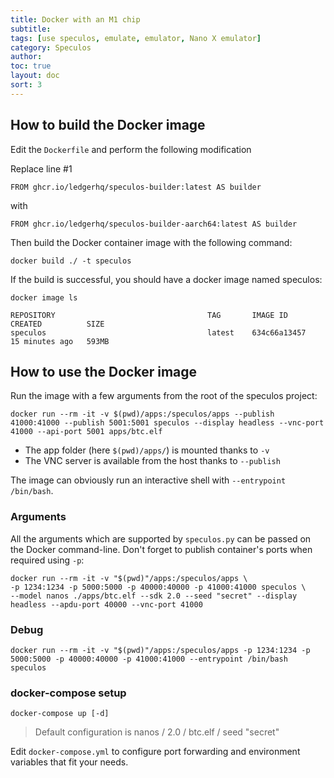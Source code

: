 ```yaml
---
title: Docker with an M1 chip
subtitle:
tags: [use speculos, emulate, emulator, Nano X emulator]
category: Speculos
author:
toc: true
layout: doc
sort: 3
---
```


## How to build the Docker image

Edit the `Dockerfile` and perform the following modification

Replace line #1

```
FROM ghcr.io/ledgerhq/speculos-builder:latest AS builder
```

with

```
FROM ghcr.io/ledgerhq/speculos-builder-aarch64:latest AS builder
```

Then build the Docker container image with the following command:

```shell
docker build ./ -t speculos
```

If the build is successful, you should have a docker image named speculos:

```shell
docker image ls

REPOSITORY                                  TAG       IMAGE ID       CREATED          SIZE
speculos                                    latest    634c66a13457   15 minutes ago   593MB
```


## How to use the Docker image

Run the image with a few arguments from the root of the speculos project:

```shell
docker run --rm -it -v $(pwd)/apps:/speculos/apps --publish 41000:41000 --publish 5001:5001 speculos --display headless --vnc-port 41000 --api-port 5001 apps/btc.elf
```

- The app folder (here `$(pwd)/apps/`) is mounted thanks to `-v`
- The VNC server is available from the host thanks to `--publish`

The image can obviously run an interactive shell with `--entrypoint /bin/bash`.


### Arguments

All the arguments which are supported by `speculos.py` can be passed on the Docker command-line. Don't forget to publish container's ports when required using `-p`:

```shell
docker run --rm -it -v "$(pwd)"/apps:/speculos/apps \
-p 1234:1234 -p 5000:5000 -p 40000:40000 -p 41000:41000 speculos \
--model nanos ./apps/btc.elf --sdk 2.0 --seed "secret" --display headless --apdu-port 40000 --vnc-port 41000
```

### Debug

```shell
docker run --rm -it -v "$(pwd)"/apps:/speculos/apps -p 1234:1234 -p 5000:5000 -p 40000:40000 -p 41000:41000 --entrypoint /bin/bash speculos
```

### docker-compose setup

```shell
docker-compose up [-d]
```
> Default configuration is nanos / 2.0 / btc.elf / seed "secret"

Edit `docker-compose.yml` to configure port forwarding and environment variables that fit your needs.